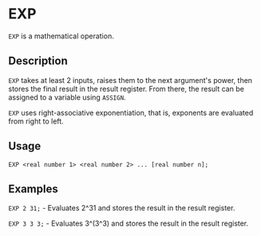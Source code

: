 # EXP

`EXP` is a mathematical operation.

## Description

`EXP` takes at least 2 inputs, raises them to the next argument's power, then stores the final result in the result register.
From there, the result can be assigned to a variable using `ASSIGN`.

`EXP` uses right-associative exponentiation, that is, exponents are evaluated from right to left.

## Usage

`EXP <real number 1> <real number 2> ... [real number n];`

## Examples

`EXP 2 31;` - Evaluates 2^31 and stores the result in the result register.

`EXP 3 3 3;` - Evaluates 3^(3^3) and stores the result in the result register.
